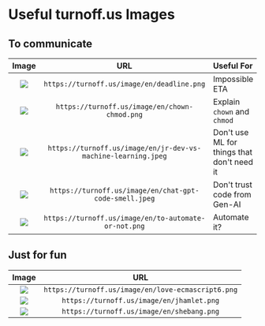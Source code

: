 # Useful turnoff.us Images

## To communicate
Image|URL|Useful For
:-:|:-:|:--
![](https://turnoff.us/image/en/deadline.png)|`https://turnoff.us/image/en/deadline.png`|Impossible ETA
![](https://turnoff.us/image/en/chown-chmod.png)|`https://turnoff.us/image/en/chown-chmod.png`|Explain `chown` and `chmod`
![](https://turnoff.us/image/en/jr-dev-vs-machine-learning.jpeg)|`https://turnoff.us/image/en/jr-dev-vs-machine-learning.jpeg`|Don't use ML for things that don't need it
![](https://turnoff.us/image/en/chat-gpt-code-smell.jpeg)|`https://turnoff.us/image/en/chat-gpt-code-smell.jpeg`| Don't trust code from Gen-AI
![](https://turnoff.us/image/en/to-automate-or-not.png)|`https://turnoff.us/image/en/to-automate-or-not.png`|Automate it?

## Just for fun
Image|URL
:-:|:-:
![](https://turnoff.us/image/en/love-ecmascript6.png)|`https://turnoff.us/image/en/love-ecmascript6.png`
![](https://turnoff.us/image/en/jhamlet.png)|`https://turnoff.us/image/en/jhamlet.png`
![](https://turnoff.us/image/en/shebang.png)|`https://turnoff.us/image/en/shebang.png`